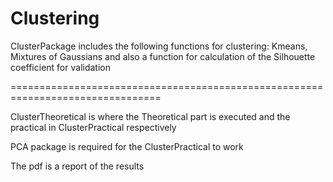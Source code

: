 # Clustering

ClusterPackage includes the following functions for clustering: Kmeans, Mixtures of Gaussians and also a function for calculation of the Silhouette coefficient for validation


================================================================================

ClusterTheoretical is where the Theoretical part is executed and the practical in ClusterPractical respectively

PCA package is required for the ClusterPractical to work

The pdf is a report of the results
